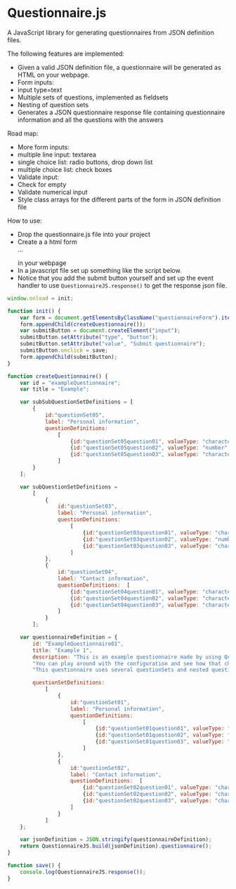 # Questionnaire.js

A JavaScript library for generating questionnaires from JSON definition files.

The following features are implemented:

- Given a valid JSON definition file, a questionnaire will be generated as HTML on your webpage.
- Form inputs: 
 - input type=text
- Multiple sets of questions, implemented as fieldsets
- Nesting of question sets 
- Generates a JSON questionnaire response file containing questionnaire information and all the questions with the answers

Road map:

- More form inputs:
 - multiple line input: textarea
 - single choice list: radio buttons, drop down list
 - multiple choice list: check boxes
- Validate input:
 - Check for empty
 - Validate numerical input
- Style class arrays for the different parts of the form in JSON definition file

How to use:

- Drop the questionnaire.js file into your project
- Create a a html form     <form class="questionnaireForm">...</form> in your webpage
- In a javascript file set up something like the script below.
- Notice that you add the submit button yourself and set up the event handler to use ```QuestionnaireJS.response()``` to get the response json file.

```javascript
window.onload = init;

function init() {
    var form = document.getElementsByClassName("questionnaireForm").item(0);
    form.appendChild(createQuestionnaire());
    var submitButton = document.createElement("input");
    submitButton.setAttribute("type", "button");
    submitButton.setAttribute("value", "Submit questionnaire");
    submitButton.onclick = save;
    form.appendChild(submitButton);
}

function createQuestionnaire() {
    var id = "exampleQuestionnaire";
    var title = "Example";

    var subSubQuestionSetDefinitions = [
        {
            id:"questionSet05",
            label: "Personal information",
            questionDefinitions:
                [
                    {id:"questionSet05question01", valueType: "characters", numChar: 2000, text: "Name:", inputType: "text", questionSetDefinitions: null},
                    {id:"questionSet05question02", valueType: "number", numChar: 3, text: "Age:", inputType: "text", questionSetDefinitions: null},
                    {id:"questionSet05question03", valueType: "characters", numChar: 1, text: "Gender:", inputType: "text", questionSetDefinitions: null}
                ]
        }
    ];

    var subQuestionSetDefinitions =
        [
            {
                id:"questionSet03",
                label: "Personal information",
                questionDefinitions:
                    [
                        {id:"questionSet03question01", valueType: "characters", numChar: 2000, text: "Name:", inputType: "text", questionSetDefinitions: subSubQuestionSetDefinitions},
                        {id:"questionSet03question02", valueType: "number", numChar: 3, text: "Age:", inputType: "text", questionSetDefinitions: null},
                        {id:"questionSet03question03", valueType: "characters", numChar: 1, text: "Gender:", inputType: "text", questionSetDefinitions: null}
                    ]
            },
            {
                id:"questionSet04",
                label: "Contact information",
                questionDefinitions:  [
                    {id:"questionSet04question01", valueType: "characters", numChar: 2000, text: "Adresse:", inputType: "text", questionSetDefinitions: null},
                    {id:"questionSet04question02", valueType: "characters", numChar: 2000, text: "Zip code:", inputType: "text", questionSetDefinitions: null},
                    {id:"questionSet04question03", valueType: "characters", numChar: 2000, text: "City:", inputType: "text", questionSetDefinitions: null}
                ]
            }
        ];

    var questionnaireDefinition = {
        id: "ExampleQuestionnaire01",
        title: "Example 1",
        description: "This is an example questionnaire made by using QuestionnaireJS. " +
        "You can play around with the configuration and see how that changes the questionnaire. " +
        "This questionnaire uses several questionSets and nested questionSets.",

        questionSetDefinitions:
            [
                {
                    id:"questionSet01",
                    label: "Personal information",
                    questionDefinitions:
                        [
                            {id:"questionSet01question01", valueType: "characters", numChar: 2000, text: "Name:", inputType: "text", questionSetDefinitions: null},
                            {id:"questionSet01question02", valueType: "number", numChar: 3, text: "Age:", inputType: "text", questionSetDefinitions: null},
                            {id:"questionSet01question03", valueType: "characters", numChar: 1, text: "Gender:", inputType: "radio", questionSetDefinitions: null}
                        ]
                },
                {
                    id:"questionSet02",
                    label: "Contact information",
                    questionDefinitions:  [
                        {id:"questionSet02question01", valueType: "characters", numChar: 2000, text: "Adresse:", inputType: "text", questionSetDefinitions: null},
                        {id:"questionSet02question02", valueType: "characters", numChar: 2000, text: "Zip code:", inputType: "text", questionSetDefinitions: null},
                        {id:"questionSet02question03", valueType: "characters", numChar: 2000, text: "City:", inputType: "text", questionSetDefinitions: null}
                    ]
                }
            ]
    };

    var jsonDefinition = JSON.stringify(questionnaireDefinition);
    return QuestionnaireJS.build(jsonDefinition).questionnaire();
}

function save() {
    console.log(QuestionnaireJS.response());
}
```


